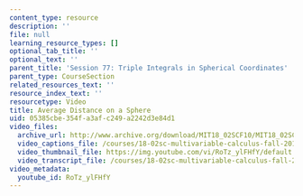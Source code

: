 ```yaml
---
content_type: resource
description: ''
file: null
learning_resource_types: []
optional_tab_title: ''
optional_text: ''
parent_title: 'Session 77: Triple Integrals in Spherical Coordinates'
parent_type: CourseSection
related_resources_text: ''
resource_index_text: ''
resourcetype: Video
title: Average Distance on a Sphere
uid: 05385cbe-354f-a3af-c249-a2242d3e84d1
video_files:
  archive_url: http://www.archive.org/download/MIT18_02SCF10/MIT18_02SCF10Rec_54_300k.mp4
  video_captions_file: /courses/18-02sc-multivariable-calculus-fall-2010/5ee498d5096a531c838fda22209c4bad_RoTz_ylFHfY.vtt
  video_thumbnail_file: https://img.youtube.com/vi/RoTz_ylFHfY/default.jpg
  video_transcript_file: /courses/18-02sc-multivariable-calculus-fall-2010/3edf422d40567606cf9696a686d6fb6d_RoTz_ylFHfY.pdf
video_metadata:
  youtube_id: RoTz_ylFHfY
---
```

